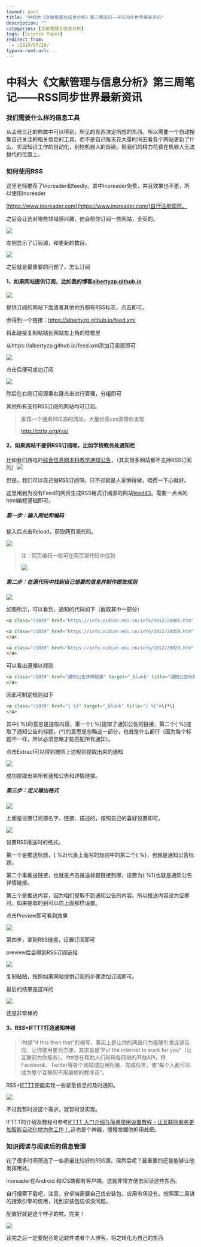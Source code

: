 ```yaml
---
layout: post
title: "中科大《文献管理与信息分析》第三周笔记——RSS同步世界最新资讯"
description: ""
categories: [文献管理与信息分析]
tags: [Science Paper]
redirect_from:
  - /2019/07/26/
typora-root-url: ..
---
```


# 中科大《文献管理与信息分析》第三周笔记——RSS同步世界最新资讯

### 我们需要什么样的信息工具

从孟母三迁的典故中可以得到，所见的东西决定所想的东西。所以需要一个自动搜集自己关注的相关信息的工具，而不是自己每天花大量时间去看各个网站更新了什么，实现知识工作的自动化，别抢机器人的饭碗。把我们的精力花费在机器人无法替代的位置上、

### 如何使用RSS

这里老师推荐了Inoreader和feedly。其中Inoreader免费，并且效果也不差，所以使用Inoreader

[https://www.inoreader.com](https://www.inoreader.com/)自行注册即可。

之后会让选对哪些领域感兴趣，他会帮你订阅一些网站，全英的。

![](/images/posts/2019-07-26/fenlei.png)

左侧显示了订阅源，和更新的数目。

![](/images/posts/2019-07-26/res.png)

之后就是最重要的问题了，怎么订阅

#### 1、如果网站提供订阅，比如我的博客[albertyzp.github.io](https://albertyzp.github.io)

![](/images/posts/2019-07-26/dingyue.png)

提供订阅的网站下面或者其他地方都有RSS标志，点击即可。

会得到一个链接：https://albertyzp.github.io/feed.xml

将此链接复制粘贴到网站左上角的框框里

从https://albertyzp.github.io/feed.xml添加订阅源即可

![](/images/posts/2019-07-26/tianjia.png)

点击后便可成功订阅

![](/images/posts/2019-07-26/dingyueboke.png)

然后在右侧订阅源里右键点击进行管理，分组即可

其他所有支持RSS订阅的网站均可订阅。

> 推荐一个搜索RSS源的网站，大量优质css源等你发现
>
> http://ctrlq.org/rss/

#### 2、如果网站不提供RSS订阅呢，比如学校教务处通知栏

比如我们西电的[综合信息网本科教学通知公告](https://info.xidian.edu.cn/bkjx.htm)，（其实很多网站都不支持RSS订阅的）![](/images/posts/2019-07-26/xidiantongzhi.png)

但是，我们可以自己做RSS订阅呀。只不过就是人家懒得做，咱费一下心就好。

这里用到为没有Feed的网页生成RSS格式订阅源的网站[feed43](https://feed43.com/)。需要一点点的html编程基础即可。

##### 第一步：输入网址和编码

输入后点击Reload，获取网页源代码。

![](/images/posts/2019-07-26/step1.png)

> 注：网页编码一般可在网页源代码中找到
>
> ![](/images/posts/2019-07-26/bianma.png)

##### 第二步：在源代码中找到自己想要的信息并制作提取规则

![](/images/posts/2019-07-26/step2.png)

如图所示，可以看到，通知的代码如下（截取其中一部分）

```html
<a class="c1039" href="https://info.xidian.edu.cn/info/1012/20085.htm" target="_blank" title="2019年本科生院暑假值班安排表">2019年本科生院暑假值班安排表 </a>

<a class="c1039" href="https://info.xidian.edu.cn/info/1012/20059.htm" target="_blank" title="关于公布2017-2019年校级在线开放课程建设项目结题验收结果的通知">关于公布2017-2019年校级在线开放课程建设项目结题验收结果的通知 
</a>

<a class="c1039" href="https://info.xidian.edu.cn/info/1012/20029.htm" target="_blank" title="关于2018级本科生转专业拟录取名单公示">关于2018级本科生转专业拟录取名单公示 
</a>
```

可以看出遵循以规则

```html
<a class="c1039" href="通知公告详情链接" target="_blank" title="通知公告标题">通知公告标题
</a>
```

因此可制定规则如下

```html
<a class="c1039" href="{ %}" target="_blank" title="{ %}">\{*\}
</a>
```

其中\{ %\}的意思是提取内容，第一个\{ %\}提取了通知公告的链接，第二个\{ %\}提取了通知公告的标题。\{*\}的意思是忽略这一部分，也就是什么都行（因为每个标题不一样，所以必须忽略才能匹配所有通知）。

点击Extract可以得到按照上述规则提取出来的通知

![](/images/posts/2019-07-26/step2_.png)

成功提取出来所有通知公告和详情链接。

##### 第三步：定义输出格式

![](/images/posts/2019-07-26/step3_1.png)

上面是设置订阅源名字、链接、描述的，按照自己的喜好设置即可。

![](/images/posts/2019-07-26/step3_2.png)

设置RSS推送时的格式。

第一个是推送标题，\{ %2\}代表上面写的规则中的第二个\{ %\}，也就是通知公告标题。

第二个事推送链接，也就是点击推送标题链接到哪，设置为\{ %1\}也就是通知公告详情链接。

第三个是推送内容，因为咱们提取不到通知公告的内容。所以推送内容设为空即可。如果提取的到可以向上面那样设置。

点击Preview即可看到效果

![](/images/posts/2019-07-26/step3_3.png)

第四步，拿到RSS链接，设置订阅即可

preview后会得到RSS订阅链接

![](/images/posts/2019-07-26/end.png)

复制粘贴，按照如果网站提供订阅的步骤添加订阅即可。

最后的结果是这样的

![](/images/posts/2019-07-26/result.png)

还是非常棒的

#### 3、RSS+IFTTT打造通知神器

>iftt是"if this then that"的缩写，事实上是让你的网络行为能够引发连锁反应、让你使用更为方便，其宗旨是"Put the internet to work for you"（让互联网为你服务）。ifttt旨在帮助人们利用各网站的开放APl，将Facebook、Twitter等各个网站或应用衔接，完成任务，使“每个人都可以成为整个互联网不用编程的程序员”。

RSS+[IFTTT](https://ifttt.com/)便能实现一些紧急信息的及时通知。

![](/images/posts/2019-07-26/ifttt.jpg)

不过我暂时没这个需求，就暂时没实现。

IFTTT的介绍及教程可参考[iFTTT 入门介绍与简单使用设置教程 - 让互联网服务更加智能自动化地为你工作！](https://www.iplaysoft.com/ifttt.html),这也是个神器，慢慢发掘他的用处把。

### 知识阅读与阅读后的信息管理

花了很多时间筛选了一些质量比较好的RSS源。但然后呢？最重要的还是能够让他发挥用处。

Inoreader在Android 和IOS端都有客户端。这就非常方便去阅读这些东西。

自行搜索下载吧，注意，安卓端需要自己找安装包，应用市场没有。按照第二周讲的搜索引擎的使用，找到安装包应该没问题。

配置好就是这个样子的啦。完美！

![](/images/posts/2019-07-26/shouji.jpg)

读完之后一定要配合笔记软件或者个人博客，将之转化为自己的东西

